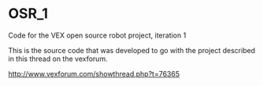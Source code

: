 OSR_1
=====

Code for the VEX open source robot project, iteration 1

This is the source code that was developed to go with the
project described in this thread on the vexforum.

http://www.vexforum.com/showthread.php?t=76365
